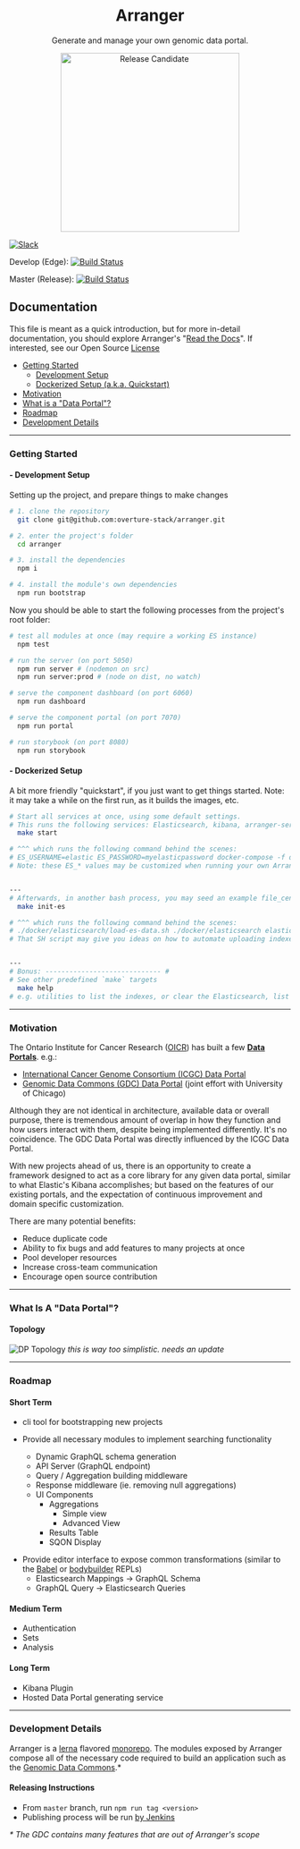 <h1 align="center">Arranger</h1>
<p align="center">Generate and manage your own genomic data portal.</p>

<p align="center"><a href="http://www.overture.bio/products/arranger" target="_blank"><img alt="Release Candidate" src="http://www.overture.bio/img/progress-horizontal-RC.svg" width="320" /></a></p>

[![Slack](http://slack.overture.bio/badge.svg)](http://slack.overture.bio)

Develop (Edge): [![Build Status](https://jenkins.qa.cancercollaboratory.org/buildStatus/icon?job=Overture.bio%2Farranger%2Fdevelop)](https://jenkins.qa.cancercollaboratory.org/job/Overture.bio/job/arranger/job/develop/)

Master (Release): [![Build Status](https://jenkins.qa.cancercollaboratory.org/buildStatus/icon?job=Overture.bio%2Farranger%2Fmaster)](https://jenkins.qa.cancercollaboratory.org/job/Overture.bio/job/arranger/job/master/)

## Documentation

This file is meant as a quick introduction, but for more in-detail documentation, you should explore Arranger's "[Read the Docs](https://arranger.readthedocs.io/en/latest)". If interested, see our Open Source [License](https://github.com/overture-stack/arranger/blob/master/LICENSE)

- [Getting Started](#getting-started)
  - [Development Setup](#--development-setup)
  - [Dockerized Setup (a.k.a. Quickstart)](#--dockerized-setup)
- [Motivation](#motivation)
- [What is a "Data Portal"?](#data-portal)
- [Roadmap](#roadmap)
- [Development Details](#development-details)

---

### Getting Started

#### - Development Setup

Setting up the project, and prepare things to make changes

```bash
# 1. clone the repository
  git clone git@github.com:overture-stack/arranger.git

# 2. enter the project's folder
  cd arranger

# 3. install the dependencies
  npm i

# 4. install the module's own dependencies
  npm run bootstrap

```

Now you should be able to start the following processes from the project's root folder:

```bash
# test all modules at once (may require a working ES instance)
  npm test

# run the server (on port 5050)
  npm run server # (nodemon on src)
  npm run server:prod # (node on dist, no watch)

# serve the component dashboard (on port 6060)
  npm run dashboard

# serve the component portal (on port 7070)
  npm run portal

# run storybook (on port 8080)
  npm run storybook
```

#### - Dockerized Setup

A bit more friendly "quickstart", if you just want to get things started.
Note: it may take a while on the first run, as it builds the images, etc.

```bash
# Start all services at once, using some default settings.
# This runs the following services: Elasticsearch, kibana, arranger-server, and arranger-ui
  make start

# ^^^ which runs the following command behind the scenes:
# ES_USERNAME=elastic ES_PASSWORD=myelasticpassword docker-compose -f docker-compose.yml up -d -build
# Note: these ES_* values may be customized when running your own Arranger instance


---
# Afterwards, in another bash process, you may seed an example file_centric index
  make init-es

# ^^^ which runs the following command behind the scenes:
# ./docker/elasticsearch/load-es-data.sh ./docker/elasticsearch elastic myelasticpassword
# That SH script may give you ideas on how to automate uploading indexes to your instance.


---
# Bonus: ----------------------------- #
# See other predefined `make` targets
  make help
# e.g. utilities to list the indexes, or clear the Elasticsearch, list the running docker containers, etc.
```

---

### Motivation

The Ontario Institute for Cancer Research ([OICR](https://oicr.on.ca/)) has built a few **[Data Portals](#data-portal)**.
e.g.:

- [International Cancer Genome Consortium (ICGC) Data Portal](https://dcc.icgc.org/)
- [Genomic Data Commons (GDC) Data Portal](https://portal.gdc.cancer.gov/) (joint effort with University of Chicago)

Although they are not identical in architecture, available data or overall purpose, there is tremendous amount of overlap in how they function and how users interact with them, despite being implemented differently. It's no coincidence. The GDC Data Portal was directly influenced by the ICGC Data Portal.

With new projects ahead of us, there is an opportunity to create a framework designed to act as a core library for any given data portal, similar to what Elastic's Kibana accomplishes; but based on the features of our existing portals, and the expectation of continuous improvement and domain specific customization.

There are many potential benefits:

- Reduce duplicate code
- Ability to fix bugs and add features to many projects at once
- Pool developer resources
- Increase cross-team communication
- Encourage open source contribution

---

<h3 id="data-portal">What Is A "Data Portal"?</h3>

#### Topology

![DP Topology](https://i.imgur.com/Ylm9drr.png)
_this is way too simplistic. needs an update_

---

### Roadmap

#### Short Term

- cli tool for bootstrapping new projects

- Provide all necessary modules to implement searching functionality
  - Dynamic GraphQL schema generation
  - API Server (GraphQL endpoint)
  - Query / Aggregation building middleware
  - Response middleware (ie. removing null aggregations)
  - UI Components
    - Aggregations
      - Simple view
      - Advanced View
    - Results Table
    - SQON Display

* Provide editor interface to expose common transformations (similar to the [Babel](https://babeljs.io/repl/) or [bodybuilder](thttp://bodybuilder.js.org/) REPLs)
  - Elasticsearch Mappings -> GraphQL Schema
  - GraphQL Query -> Elasticsearch Queries

#### Medium Term

- Authentication
- Sets
- Analysis

#### Long Term

- Kibana Plugin
- Hosted Data Portal generating service

---

### Development Details

Arranger is a [lerna](https://github.com/lerna/lerna) flavored [monorepo](https://medium.com/@maoberlehner/monorepos-in-the-wild-33c6eb246cb9). The modules exposed by Arranger compose all of the necessary code required to build an application such as the [Genomic Data Commons](https://portal.gdc.cancer.gov/).\*

#### Releasing Instructions

- From `master` branch, run `npm run tag <version>`
- Publishing process will be run [by Jenkins](https://jenkins.qa.cancercollaboratory.org/blue/organizations/jenkins/Overture.bio%2Farranger/activity?branch=master)

_\* The GDC contains many features that are out of Arranger's scope_
